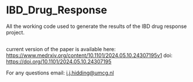 # IBD_Drug_Response

All the working code used to generate the results of the IBD drug response project. 


##
current version of the paper is available here: 
https://www.medrxiv.org/content/10.1101/2024.05.10.24307195v1
doi: https://doi.org/10.1101/2024.05.10.24307195


For any questions email: i.j.hidding@umcg.nl
